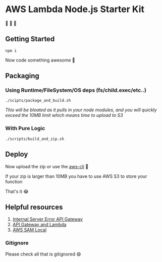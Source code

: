 # AWS Lambda Node.js Starter Kit

:tada: :rocket: :pray:

## Getting Started

`npm i`

Now code something awesome :tada:

## Packaging

### Using Runtime/FileSystem/OS deps (fs/child.exec/etc..)

`./scipts/package_and_build.sh`

_This will be bloated as it pulls in your node modules, and you will quickly exceed the 10MB limit which means time to upload to S3_

### With Pure Logic

`./scripts/build_and_zip.sh`

## Deploy

Now upload the zip or use the [aws-cli](https://aws.amazon.com/cli/) :rocket:

If your zip is larger than 10MB you have to use AWS S3 to store your function

That's it :joy:

## Helpful resources

1. [Internal Server Error API Gateway](https://aws.amazon.com/premiumsupport/knowledge-center/malformed-502-api-gateway/)
2. [API Gateway and Lambda](https://docs.aws.amazon.com/apigateway/latest/developerguide/api-gateway-create-api-as-simple-proxy-for-lambda.html)
3. [AWS SAM Local](https://github.com/awslabs/aws-sam-local)

### Gitignore

Please check all that is gitignored :smile:
